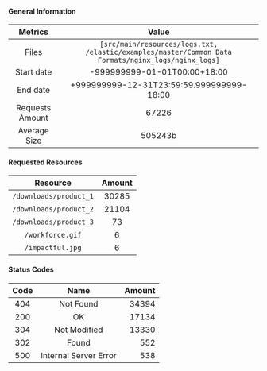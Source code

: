 #### General Information
| Metrics | Value |
|:---------------------:|:-------------:|
| Files |`[src/main/resources/logs.txt, /elastic/examples/master/Common Data Formats/nginx_logs/nginx_logs]`|
| Start date |-999999999-01-01T00:00+18:00|
| End date |+999999999-12-31T23:59:59.999999999-18:00|
| Requests Amount |67226|
| Average Size |505243b|

#### Requested Resources
| Resource | Amount |
|:---------------:|:-----------:|
| `/downloads/product_1` | 30285 |
| `/downloads/product_2` | 21104 |
| `/downloads/product_3` | 73 |
| `/workforce.gif` | 6 |
| `/impactful.jpg` | 6 |

#### Status Codes
| Code | Name | Amount |
|:---:|:---------------------:|-----------:|
| 404 | Not Found | 34394 |
| 200 | OK | 17134 |
| 304 | Not Modified | 13330 |
| 302 | Found | 552 |
| 500 | Internal Server Error | 538 |
